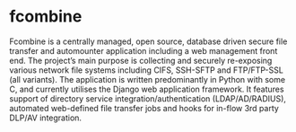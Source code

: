 fcombine
========

Fcombine is a centrally managed, open source, database driven secure file transfer and automounter application including a web management front end. The project’s main purpose is collecting and securely re-exposing various network file systems including CIFS, SSH-SFTP and FTP/FTP-SSL (all variants). The application is written predominantly in Python with some C, and currently utilises the Django web application framework. It features support of directory service integration/authentication (LDAP/AD/RADIUS), automated web-defined file transfer jobs and hooks for in-flow 3rd party DLP/AV integration.
